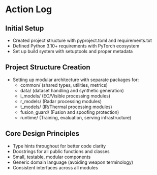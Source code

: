 # Action Log

## Initial Setup
- Created project structure with pyproject.toml and requirements.txt
- Defined Python 3.10+ requirements with PyTorch ecosystem
- Set up build system with setuptools and proper metadata

## Project Structure Creation
- Setting up modular architecture with separate packages for:
  - common/ (shared types, utilities, metrics)
  - data/ (dataset handling and synthetic generation)
  - i_models/ (EO/Visible processing modules)
  - r_models/ (Radar processing modules)  
  - t_models/ (IR/Thermal processing modules)
  - fusion_guard/ (Fusion and spoofing protection)
  - runtime/ (Training, evaluation, serving infrastructure)

## Core Design Principles
- Type hints throughout for better code clarity
- Docstrings for all public functions and classes
- Small, testable, modular components
- Generic domain language (avoiding weapon terminology)
- Consistent interfaces across all modules